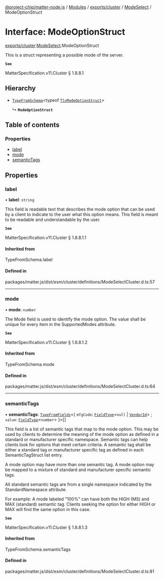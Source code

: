 [@project-chip/matter-node.js](../README.md) / [Modules](../modules.md) / [exports/cluster](../modules/exports_cluster.md) / [ModeSelect](../modules/exports_cluster.ModeSelect.md) / ModeOptionStruct

# Interface: ModeOptionStruct

[exports/cluster](../modules/exports_cluster.md).[ModeSelect](../modules/exports_cluster.ModeSelect.md).ModeOptionStruct

This is a struct representing a possible mode of the server.

**`See`**

MatterSpecification.v11.Cluster § 1.8.8.1

## Hierarchy

- [`TypeFromSchema`](../modules/exports_tlv.md#typefromschema)\<typeof [`TlvModeOptionStruct`](../modules/exports_cluster.ModeSelect.md#tlvmodeoptionstruct)\>

  ↳ **`ModeOptionStruct`**

## Table of contents

### Properties

- [label](exports_cluster.ModeSelect.ModeOptionStruct.md#label)
- [mode](exports_cluster.ModeSelect.ModeOptionStruct.md#mode)
- [semanticTags](exports_cluster.ModeSelect.ModeOptionStruct.md#semantictags)

## Properties

### label

• **label**: `string`

This field is readable text that describes the mode option that can be used by a client to indicate to the
user what this option means. This field is meant to be readable and understandable by the user.

**`See`**

MatterSpecification.v11.Cluster § 1.8.8.1.1

#### Inherited from

TypeFromSchema.label

#### Defined in

packages/matter.js/dist/esm/cluster/definitions/ModeSelectCluster.d.ts:57

___

### mode

• **mode**: `number`

The Mode field is used to identify the mode option. The value shall be unique for every item in the
SupportedModes attribute.

**`See`**

MatterSpecification.v11.Cluster § 1.8.8.1.2

#### Inherited from

TypeFromSchema.mode

#### Defined in

packages/matter.js/dist/esm/cluster/definitions/ModeSelectCluster.d.ts:64

___

### semanticTags

• **semanticTags**: [`TypeFromFields`](../modules/exports_tlv.md#typefromfields)\<\{ `mfgCode`: [`FieldType`](exports_tlv.FieldType.md)\<``null`` \| [`VendorId`](../modules/exports_datatype.md#vendorid)\> ; `value`: [`FieldType`](exports_tlv.FieldType.md)\<`number`\>  }\>[]

This field is a list of semantic tags that map to the mode option. This may be used by clients to determine
the meaning of the mode option as defined in a standard or manufacturer specific namespace. Semantic tags
can help clients look for options that meet certain criteria. A semantic tag shall be either a standard tag
or manufacturer specific tag as defined in each SemanticTagStruct list entry.

A mode option may have more than one semantic tag. A mode option may be mapped to a mixture of standard and
manufacturer specific semantic tags.

All standard semantic tags are from a single namespace indicated by the StandardNamespace attribute.

For example: A mode labeled "100%" can have both the HIGH (MS) and MAX (standard) semantic tag. Clients
seeking the option for either HIGH or MAX will find the same option in this case.

**`See`**

MatterSpecification.v11.Cluster § 1.8.8.1.3

#### Inherited from

TypeFromSchema.semanticTags

#### Defined in

packages/matter.js/dist/esm/cluster/definitions/ModeSelectCluster.d.ts:81
